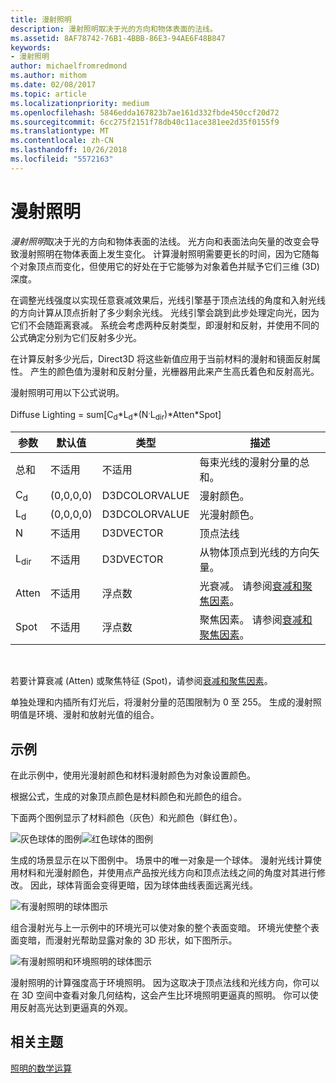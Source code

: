 ```yaml
---
title: 漫射照明
description: 漫射照明取决于光的方向和物体表面的法线。
ms.assetid: 8AF78742-76B1-4BBB-86E3-94AE6F48B847
keywords:
- 漫射照明
author: michaelfromredmond
ms.author: mithom
ms.date: 02/08/2017
ms.topic: article
ms.localizationpriority: medium
ms.openlocfilehash: 5846edda167823b7ae161d332fbde450ccf20d72
ms.sourcegitcommit: 6cc275f2151f78db40c11ace381ee2d35f0155f9
ms.translationtype: MT
ms.contentlocale: zh-CN
ms.lasthandoff: 10/26/2018
ms.locfileid: "5572163"
---
```

# <a name="diffuse-lighting"></a>漫射照明


*漫射照明*取决于光的方向和物体表面的法线。 光方向和表面法向矢量的改变会导致漫射照明在物体表面上发生变化。 计算漫射照明需要更长的时间，因为它随每个对象顶点而变化，但使用它的好处在于它能够为对象着色并赋予它们三维 (3D) 深度。

在调整光线强度以实现任意衰减效果后，光线引擎基于顶点法线的角度和入射光线的方向计算从顶点折射了多少剩余光线。 光线引擎会跳到此步处理定向光，因为它们不会随距离衰减。 系统会考虑两种反射类型，即漫射和反射，并使用不同的公式确定分别为它们反射多少光。

在计算反射多少光后，Direct3D 将这些新值应用于当前材料的漫射和镜面反射属性。 产生的颜色值为漫射和反射分量，光栅器用此来产生高氏着色和反射高光。

漫射照明可用以下公式说明。

Diffuse Lighting = sum\[C<sub>d</sub>\*L<sub>d</sub>\*(N<sup>.</sup>L<sub>dir</sub>)\*Atten\*Spot\]

| 参数       | 默认值 | 类型          | 描述                                                                                      |
|-----------------|---------------|---------------|--------------------------------------------------------------------------------------------------|
| 总和             | 不适用           | 不适用           | 每束光线的漫射分量的总和。                                                     |
| C<sub>d</sub>   | (0,0,0,0)     | D3DCOLORVALUE | 漫射颜色。                                                                                   |
| L<sub>d</sub>   | (0,0,0,0)     | D3DCOLORVALUE | 光漫射颜色。                                                                             |
| N               | 不适用           | D3DVECTOR     | 顶点法线                                                                                    |
| L<sub>dir</sub> | 不适用           | D3DVECTOR     | 从物体顶点到光线的方向矢量。                                                |
| Atten           | 不适用           | 浮点数         | 光衰减。 请参阅[衰减和聚焦因素](attenuation-and-spotlight-factor.md)。 |
| Spot            | 不适用           | 浮点数         | 聚焦因素。 请参阅[衰减和聚焦因素](attenuation-and-spotlight-factor.md)。  |

 

若要计算衰减 (Atten) 或聚焦特征 (Spot)，请参阅[衰减和聚焦因素](attenuation-and-spotlight-factor.md)。

单独处理和内插所有灯光后，将漫射分量的范围限制为 0 至 255。 生成的漫射照明值是环境、漫射和放射光值的组合。

## <a name="span-idexamplespanspan-idexamplespanspan-idexamplespanexample"></a><span id="Example"></span><span id="example"></span><span id="EXAMPLE"></span>示例


在此示例中，使用光漫射颜色和材料漫射颜色为对象设置颜色。

根据公式，生成的对象顶点颜色是材料颜色和光颜色的组合。

下面两个图例显示了材料颜色（灰色）和光颜色（鲜红色）。

![灰色球体的图例](images/amb1.jpg)![红色球体的图例](images/lightred.jpg)

生成的场景显示在以下图例中。 场景中的唯一对象是一个球体。 漫射光线计算使用材料和光漫射颜色，并使用点产品按光线方向和顶点法线之间的角度对其进行修改。 因此，球体背面会变得更暗，因为球体曲线表面远离光线。

![有漫射照明的球体图示](images/lightd.jpg)

组合漫射光与上一示例中的环境光可以使对象的整个表面变暗。 环境光使整个表面变暗，而漫射光帮助显露对象的 3D 形状，如下图所示。

![有漫射照明和环境照明的球体图示](images/lightad.jpg)

漫射照明的计算强度高于环境照明。 因为这取决于顶点法线和光线方向，你可以在 3D 空间中查看对象几何结构，这会产生比环境照明更逼真的照明。 你可以使用反射高光达到更逼真的外观。

## <a name="span-idrelated-topicsspanrelated-topics"></a><span id="related-topics"></span>相关主题


[照明的数学运算](mathematics-of-lighting.md)

 

 




